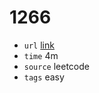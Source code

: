 # 1266
- `url` [link](https://leetcode.com/problems/minimum-time-visiting-all-points/description/?envType=daily-question&envId=2023-12-03)
- `time` 4m
- `source` leetcode
- `tags` easy

